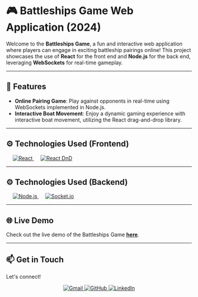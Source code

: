 # 🎮 Battleships Game Web Application (2024)

Welcome to the **Battleships Game**, a fun and interactive web application where players can engage in exciting battleship pairings online! This project showcases the use of **React** for the front end and **Node.js** for the back end, leveraging **WebSockets** for real-time gameplay.

---

## 🚀 Features

- **Online Pairing Game**: Play against opponents in real-time using WebSockets implemented in Node.js.
- **Interactive Boat Movement**: Enjoy a dynamic gaming experience with interactive boat movement, utilizing the React drag-and-drop library.

---

## ⚙️ Technologies Used (Frontend)

&emsp;
<a href="https://reactjs.org/" target="_blank">
  <img alt="React" src="https://img.shields.io/badge/React-%2328232A.svg?style=for-the-badge&logo=react&logoColor=61DAFB">
</a>
&emsp;
<a href="https://reactjs.org/docs/drag-and-drop.html" target="_blank">
  <img alt="React DnD" src="https://img.shields.io/badge/React%20DnD-%23333.svg?style=for-the-badge&logo=react&logoColor=61DAFB">
</a>

---

## ⚙️ Technologies Used (Backend)

&emsp;
<a href="https://nodejs.org/" target="_blank">
  <img alt="Node.js" src="https://img.shields.io/badge/Node.js-339933.svg?style=for-the-badge&logo=node.js&logoColor=white">
</a>
&emsp;
<a href="https://socket.io/" target="_blank">
  <img alt="Socket.io" src="https://img.shields.io/badge/Socket.io-%23333333.svg?style=for-the-badge&logo=socket.io&logoColor=white">
</a>

---

## 🌐 Live Demo

Check out the live demo of the Battleships Game [**here**](https://assafassa.github.io/battleships-game/).

---

## 📫 Get in Touch

Let's connect!

<p align="center">
  <a href="mailto:liel1939@gmail.com">
    <img src="https://img.icons8.com/bubbles/50/000000/gmail.png" alt="Gmail" />
  </a>
  <a href="https://github.com/lielbsh">
    <img src="https://img.icons8.com/bubbles/50/000000/github.png" alt="GitHub" />
  </a>
  <a href="https://www.linkedin.com/in/liel-benshmuel/">
    <img src="https://img.icons8.com/bubbles/50/000000/linkedin.png" alt="LinkedIn" />
  </a>
</p>
